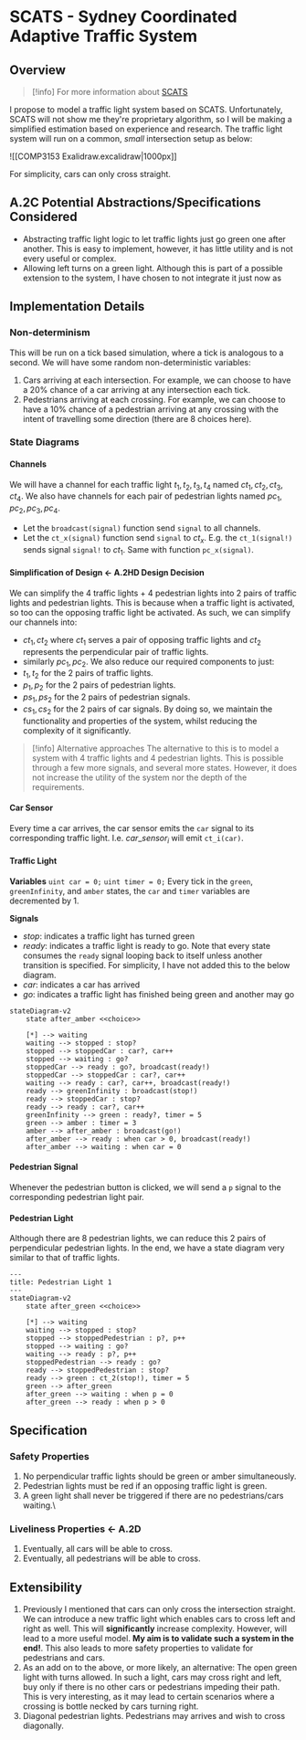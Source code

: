 # SCATS - Sydney Coordinated Adaptive Traffic System

## Overview

> [!info] For more information about [SCATS](https://en.wikipedia.org/wiki/Sydney_Coordinated_Adaptive_Traffic_System)

I propose to model a traffic light system based on SCATS. Unfortunately, SCATS will not show me they're proprietary algorithm, so I will be making a simplified estimation based on experience and research. The traffic light system will run on a common, *small* intersection setup as below:

![[COMP3153 Exalidraw.excalidraw|1000px]]

For simplicity, cars can only cross straight.

## A.2C Potential Abstractions/Specifications Considered
- Abstracting traffic light logic to let traffic lights just go green one after another. This is easy to implement, however, it has little utility and is not every useful or complex.
- Allowing left turns on a green light. Although this is part of a possible extension to the system, I have chosen to not integrate it just now as 
## Implementation Details
### Non-determinism
This will be run on a tick based simulation, where a tick is analogous to a second. We will have some random non-deterministic variables:
1. Cars arriving at each intersection. For example, we can choose to have a 20% chance of a car arriving at any intersection each tick.
2. Pedestrians arriving at each crossing. For example, we can choose to have a 10% chance of a pedestrian arriving at any crossing with the intent of travelling some direction (there are 8 choices here).
### State Diagrams
#### Channels
We will have a channel for each traffic light $t_1, t_2, t_3, t_4$ named $ct_1, ct_2, ct_3, ct_4$. We also have channels for each pair of pedestrian lights named $pc_1, pc_2, pc_3, pc_4$.
- Let the `broadcast(signal)` function send `signal` to all channels.
- Let the `ct_x(signal)` function send `signal` to $ct_x$. E.g. the `ct_1(signal!)` sends signal `signal!` to $ct_1$. Same with function `pc_x(signal)`.
#### Simplification of Design <- A.2HD Design Decision
We can simplify the 4 traffic lights + 4 pedestrian lights into 2 pairs of traffic lights and pedestrian lights. This is because when a traffic light is activated, so too can the opposing traffic light be activated.
As such, we can simplify our channels into:
- $ct_1, ct_2$ where $ct_1$ serves a pair of opposing traffic lights and $ct_2$ represents the perpendicular pair of traffic lights.
- similarly $pc_1, pc_2$.
We also reduce our required components to just:
- $t_1, t_2$ for the 2 pairs of traffic lights.
- $p_1, p_2$ for the 2 pairs of pedestrian lights.
- $ps_1, ps_2$ for the 2 pairs of pedestrian signals.
- $cs_1, cs_2$ for the 2 pairs of car signals.
By doing so, we maintain the functionality and properties of the system, whilst reducing the complexity of it significantly.

> [!info] Alternative approaches
> The alternative to this is to model a system with 4 traffic lights and 4 pedestrian lights. This is possible through a few more signals, and several more states. However, it does not increase the utility of the system nor the depth of the requirements.
#### Car Sensor
Every time a car arrives, the car sensor emits the `car` signal to its corresponding traffic light. I.e. $car\_sensor_i$ will emit `ct_i(car)`.
#### Traffic Light
**Variables**
`uint car = 0;`
`uint timer = 0;`
Every tick in the `green`, `greenInfinity`, and `amber` states, the `car` and `timer` variables are decremented by 1.

**Signals**
- *stop*: indicates a traffic light has turned green
- *ready*: indicates a traffic light is ready to go. Note that every state consumes the `ready` signal looping back to itself unless another transition is specified. For simplicity, I have not added this to the below diagram.
- *car*: indicates a car has arrived
- *go*: indicates a traffic light has finished being green and another may go

```mermaid
stateDiagram-v2
	state after_amber <<choice>>

	[*] --> waiting
	waiting --> stopped : stop?
	stopped --> stoppedCar : car?, car++
	stopped --> waiting : go?
	stoppedCar --> ready : go?, broadcast(ready!)
	stoppedCar --> stoppedCar : car?, car++
	waiting --> ready : car?, car++, broadcast(ready!)
	ready --> greenInfinity : broadcast(stop!)
	ready --> stoppedCar : stop?
	ready --> ready : car?, car++
	greenInfinity --> green : ready?, timer = 5
	green --> amber : timer = 3
	amber --> after_amber : broadcast(go!)
	after_amber --> ready : when car > 0, broadcast(ready!)
	after_amber --> waiting : when car = 0
```

#### Pedestrian Signal
Whenever the pedestrian button is clicked, we will send a `p` signal to the corresponding pedestrian light pair.
#### Pedestrian Light
Although there are 8 pedestrian lights, we can reduce this 2 pairs of perpendicular pedestrian lights. In the end, we have a state diagram very similar to that of traffic lights.
```mermaid
---
title: Pedestrian Light 1
---
stateDiagram-v2
	state after_green <<choice>>

	[*] --> waiting
	waiting --> stopped : stop?
	stopped --> stoppedPedestrian : p?, p++
	stopped --> waiting : go?
	waiting --> ready : p?, p++
	stoppedPedestrian --> ready : go?
	ready --> stoppedPedestrian : stop?
	ready --> green : ct_2(stop!), timer = 5
	green --> after_green
	after_green --> waiting : when p = 0
	after_green --> ready : when p > 0
```
## Specification
### Safety Properties
1. No perpendicular traffic lights should be green or amber simultaneously.
2. Pedestrian lights must be red if an opposing traffic light is green.
3. A green light shall never be triggered if there are no pedestrians/cars waiting.\
### Liveliness Properties <- A.2D
1. Eventually, all cars will be able to cross.
2. Eventually, all pedestrians will be able to cross.
## Extensibility
1. Previously I mentioned that cars can only cross the intersection straight. We can introduce a new traffic light which enables cars to cross left and right as well. This will **significantly** increase complexity. However, will lead to a more useful model. **My aim is to validate such a system in the end!**. This also leads to more safety properties to validate for pedestrians and cars.
2. As an add on to the above, or more likely, an alternative: The open green light with turns allowed. In such a light, cars may cross right and left, buy only if there is no other cars or pedestrians impeding their path. This is very interesting, as it may lead to certain scenarios where a crossing is bottle necked by cars turning right.
3. Diagonal pedestrian lights. Pedestrians may arrives and wish to cross diagonally.